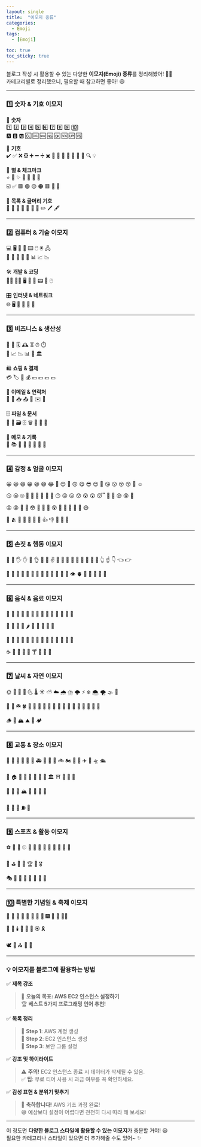 ```yaml
---
layout: single
title:  "이모지 종류"
categories:
  - Emoji
tags:
  - [Emoji]

toc: true
toc_sticky: true
---
```


블로그 작성 시 활용할 수 있는 다양한 **이모지(Emoji) 종류**를 정리해봤어! 🎨✨  
카테고리별로 정리했으니, 필요할 때 참고하면 좋아! 😃  

---

### **1️⃣ 숫자 & 기호 이모지**
🔢 **숫자**  
1️⃣ 2️⃣ 3️⃣ 4️⃣ 5️⃣ 6️⃣ 7️⃣ 8️⃣ 9️⃣ 🔟   
🅰️ 🅱️ 🆎 🆑 🆒 🆕 🆖 🆗 🆘 🆙 🆚  

🔣 **기호**  
✔️ ✅ ❌ ❎ ➕ ➖ ➗ ✖️ 🚫 🔺 🔻 🔼 🔽 🔷 🔶 🔍 💡 
 

💠 **별 & 체크마크**  
⭐ 🌟 ✨ 💫 🔅 🔆 🌠  
☑️ ✅ 🟩 🟢 🟡 🟠 🟥 🔳 🔲  

📝 **목록 & 글머리 기호**  
🔹 🔸 🔻 🔺 📝 📌 📍 ✏️ 🖊️ 🖋️  

---

### **2️⃣ 컴퓨터 & 기술 이모지**  
💻 🖥️ 📱 📲 ⌨️ 🖱️ 🖲️ 🖧  
📡 🛜 🔌 🔋 📶 📊 📈 📉  

🛠️ **개발 & 코딩**  
👨‍💻 👩‍💻 🖥️ 📝 💾 📟 🔧 🖱️  

🎛️ **인터넷 & 네트워크**  
🌐 🖥️ 📶 📡 🛜 🔗  

---

### **3️⃣ 비즈니스 & 생산성**  
📅 📆 🗓️ 🕰️ ⏳ ⏰ ⏱️  
💼 📈 📉 📊 🏦 🏛️  

🛍️ **쇼핑 & 결제**  
💳 🏷️ 🛒 💰 💵 💴 💶 💷  

📩 **이메일 & 연락처**  
📩 📧 📥 📤 📨 ✉️ 📮  

🗄️ **파일 & 문서**  
📂 📁 🗃️ 🗄️ 🗑️ 📑 📜 📜  

📌 **메모 & 기록**  
📖 📚 📕 📗 📘 📙 📔 📒  

---

### **4️⃣ 감정 & 얼굴 이모지**  
😀 😃 😄 😁 😆 😅 😂 🤣 😊 🙂 🙃 😋 😎 😍 🥰 😘 😗 😚 😙 🥲 ☺️  

😏 😒 🙄 🤨 😬 🤔 🤭 🤫 🤥 😶 😐 😑 😯 😮 😲 😴 🤤 🥱 😪 😵 🤯  

😠 😡 🤬 🤯 😳 🥵 🥶 🥴 😵 🤒 🤕 🤢 🤮 🤧 😷  

🤗 🫂 🤔 🙌 🎉 👏 🙏 👍 👎 💪 🤝 🤞  

---

### **5️⃣ 손짓 & 행동 이모지**  
👋 🤚 🖐️ ✋ 🖖 👌 🤌 🤏 ✌️ 🤞 🤟 🤘 🤙 🫵 🫱 🫲 🫳 🫴 👆 ☝️ 👇 👈 👉  

👊 🤛 🤜 🤝 🙌 👏 🙏 🤲 🫶 💪 🦾 🦿 👀 👁️ 🫀 🧠 👅 👄 🦷 🦴  

---

### **6️⃣ 음식 & 음료 이모지**  
🍏 🍎 🍐 🍊 🍋 🍌 🍉 🍇 🍓 🍈 🍒 🍑 🥭 🍍  

🥑 🍆 🥒 🥬 🌶️ 🌽 🥕 🥔 🍠 🥜  

🍞 🥖 🥨 🥯 🥞 🧇 🧀 🍗 🍖 🥩 🍔 🍟 🍕 🌭  

☕ 🧃 🥤 🧋 🍹 🍸 🍾 🍺 🍻  

---

### **7️⃣ 날씨 & 자연 이모지**  
🌞 🌝 🌚 🌛 🌜 🌡️ ☀️ ⛅ ☁️ 🌧️ ⛈️ 🌩️ ⚡ ❄️ 🌨️ 🌪️ 🌫️ 🌈  

🌱 🌿 ☘️ 🍀 🎍 🎋 🍃 🍂 🍁 🌾 💐 🌷 🌹 🥀 🌺 🌸 🌼 🌻 🌊  

🪵 🌋 🏔️ ⛰️ 🗻 🏕️  

---

### **8️⃣ 교통 & 장소 이모지**  
🚗 🚕 🚙 🚌 🚎 🚓 🚑 🚒 🚛 🚜 🚲 🏍️ 🚆 🚄 ✈️ 🚀 🛸 🛳️  

🏡 🏠 🏣 🏤 🏢 🏬 🏥 🏦 🏛️ ⛩️ 🕌 🕍 🏰  

🗽 🗿 🌋 🏔️ 🌁 🌆 🌇 🌉  

🚦 🚥 🚏 ⛽ 🏪  

---

### **9️⃣ 스포츠 & 활동 이모지**  
⚽ 🏀 🏈 ⚾ 🎾 🏐 🏉 🎱 🏓 🏸 🏒 🏑 🥊  

🎳 ⛳ 🏹 🎯 🏆 🏅 🎖️  

🎭 🎨 🎼 🎹 🎷 🎺 🎸 🎻  

---

### **🔟 특별한 기념일 & 축제 이모지**  
🎂 🍰 🎈 🎉 🎊 🎁 🎀 🎇 🎆 🎄 🎅 🧑‍🎄  

👻 🎃 🕯️ 🧨 🏮 🎎 🏵️ 🎗️  

🕊️ 🛐 ⛪ 🕌 🕍  

---

### **💡 이모지를 블로그에 활용하는 방법**  

✅ **제목 강조**  
> 🎯 **오늘의 목표: AWS EC2 인스턴스 설정하기**  
> 🏆 **베스트 5가지 프로그래밍 언어 추천!**  

✅ **목록 정리**  
> 🔹 **Step 1**: AWS 계정 생성  
> 🔹 **Step 2**: EC2 인스턴스 생성  
> 🔹 **Step 3**: 보안 그룹 설정  

✅ **강조 및 하이라이트**  
> ⚠️ **주의!** EC2 인스턴스 종료 시 데이터가 삭제될 수 있음.  
> ✅ **팁**: 무료 티어 사용 시 과금 여부를 꼭 확인하세요.  

✅ **감성 표현 & 분위기 맞추기**  
> 🎉 **축하합니다!** AWS 기초 과정 완료!  
> 😅 예상보다 설정이 어렵다면 천천히 다시 따라 해 보세요!  

---

이 정도면 **다양한 블로그 스타일에 활용할 수 있는 이모지**가 충분할 거야! 😃  
필요한 카테고리나 스타일이 있으면 더 추가해줄 수도 있어~ ✨